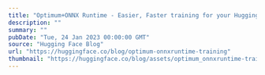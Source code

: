 ```yaml
---
title: "Optimum+ONNX Runtime - Easier, Faster training for your Hugging Face models"
description: ""
summary: ""
pubDate: "Tue, 24 Jan 2023 00:00:00 GMT"
source: "Hugging Face Blog"
url: "https://huggingface.co/blog/optimum-onnxruntime-training"
thumbnail: "https://huggingface.co/blog/assets/optimum_onnxruntime-training/thumbnail.png"
---
```


